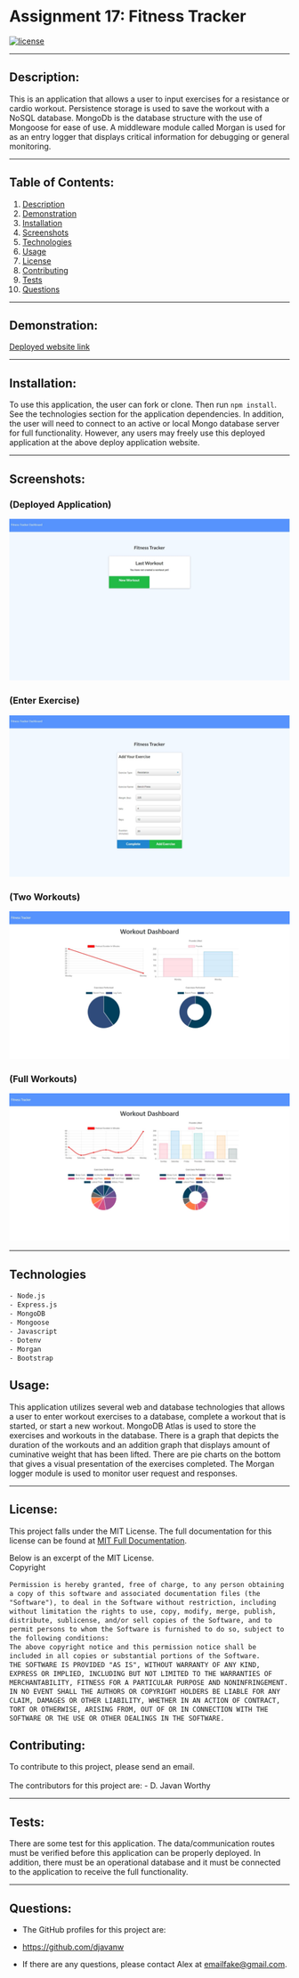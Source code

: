 # Assignment 17:  Fitness Tracker

  [![license](https://img.shields.io/badge/license-MIT-blue.svg)](https://choosealicense.com/licenses/mit/)

***

  ## Description:
  This is an application that allows a user to input exercises for a resistance or cardio workout.  Persistence storage is used to save the workout with a NoSQL database.  MongoDb is the database structure with the use of Mongoose for ease of use.  A middleware module called Morgan is used for as an entry logger that displays critical information for debugging or general monitoring.    
   
***
  ## Table of Contents:
  1.  [Description](#description)
  2.  [Demonstration](#demonstration)
  3.  [Installation](#installation)
  4.  [Screenshots](#screenshots)
  5.  [Technologies](#technologies)
  6.  [Usage](#usage)
  7.  [License](#license)
  8.  [Contributing](#contributing)
  9.  [Tests](#tests)
  10.  [Questions](#questions)

***
  ## Demonstration:
  [Deployed website link](https://rocky-plateau-46275.herokuapp.com/stats)

***
  ## Installation:
  To use this application, the user can fork or clone.  Then run `npm install`. See the technologies section for the application dependencies.  In addition, the user will need to connect to an active or local Mongo database server for full functionality.  However, any users may freely use this deployed application at the above deploy application website.

***
  ## Screenshots:
  ### (Deployed Application)
  ![Deployed Application](./public/image/fitness_tracker_deployed.jpeg)

  ### (Enter Exercise)
  ![Enter Exercise](./public/image/exercise_entry.jpeg)

  ### (Two Workouts)
  ![Two Workouts](./public/image/two_exercises.jpeg)

  ### (Full Workouts)
  ![Full Workouts](./public/image/many_exercises_seeded.jpeg)

***
  ## Technologies
    - Node.js
    - Express.js
    - MongoDB
    - Mongoose
    - Javascript
    - Dotenv
    - Morgan
    - Bootstrap 

  ## Usage:
  This application utilizes several web and database technologies that allows a user to enter workout exercises to a database, complete a workout that is started, or start a new workout.  MongoDB Atlas is used to store the exercises and workouts in the database.  There is a graph that depicts the duration of the workouts and an addition graph that displays amount of cuminative weight that has been lifted.  There are pie charts on the bottom that gives a visual presentation of the exercises completed. The Morgan logger module is used to monitor user request and responses.   
   
***
  ## License:
  This project falls under the MIT License.  The full documentation for this license can be found at [MIT Full Documentation](https://choosealicense.com/licenses/mit).

  Below is an excerpt of the MIT License.
  <br>
  Copyright <YEAR> <COPYRIGHT HOLDER>
    
    Permission is hereby granted, free of charge, to any person obtaining a copy of this software and associated documentation files (the "Software"), to deal in the Software without restriction, including without limitation the rights to use, copy, modify, merge, publish, distribute, sublicense, and/or sell copies of the Software, and to permit persons to whom the Software is furnished to do so, subject to the following conditions:
    The above copyright notice and this permission notice shall be included in all copies or substantial portions of the Software.
    THE SOFTWARE IS PROVIDED "AS IS", WITHOUT WARRANTY OF ANY KIND, EXPRESS OR IMPLIED, INCLUDING BUT NOT LIMITED TO THE WARRANTIES OF MERCHANTABILITY, FITNESS FOR A PARTICULAR PURPOSE AND NONINFRINGEMENT. IN NO EVENT SHALL THE AUTHORS OR COPYRIGHT HOLDERS BE LIABLE FOR ANY CLAIM, DAMAGES OR OTHER LIABILITY, WHETHER IN AN ACTION OF CONTRACT, TORT OR OTHERWISE, ARISING FROM, OUT OF OR IN CONNECTION WITH THE SOFTWARE OR THE USE OR OTHER DEALINGS IN THE SOFTWARE.

  ## Contributing:
  To contribute to this project, please send an email.  
  <br>
  The contributors for this project are:
    - D. Javan Worthy

***
  ## Tests:
  There are some test for this application.  The data/communication routes must be verified before this application can be properly deployed.  In addition, there must be an operational database and it must be connected to the application to receive the full functionality.  

***
  ## Questions:
  - The GitHub profiles for this project are:
   - https://github.com/djavanw
 
  - If there are any questions, please contact Alex at emailfake@gmail.com.